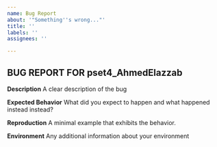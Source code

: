 ```yaml
---
name: Bug Report
about: '"Something''s wrong..."'
title: ''
labels: ''
assignees: ''

---
```

## BUG REPORT FOR pset4_AhmedElazzab

**Description**
A clear description of the bug

**Expected Behavior**
What did you expect to happen and what happened instead instead?

**Reproduction**
A minimal example that exhibits the behavior.

**Environment**
Any additional information about your environment
